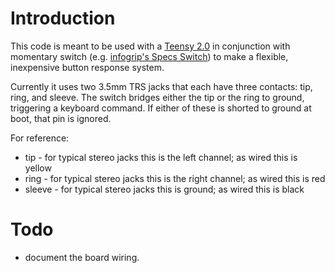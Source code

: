 Introduction
===

This code is meant to be used with a [Teensy 2.0](http://www.pjrc.com/teensy/) in conjunction with momentary switch (e.g. [infogrip's Specs Switch](http://www.infogrip.com/products/switches/specs-switch.html)) to make a flexible, inexpensive button response system.

Currently it uses two 3.5mm TRS jacks that each have three contacts: tip, ring, and sleeve. The switch bridges either the tip or the ring to ground, triggering a keyboard command. If either of these is shorted to ground at boot, that pin is ignored.

For reference:
* tip - for typical stereo jacks this is the left channel; as wired this is yellow
* ring - for typical stereo jacks this is the right channel; as wired this is red
* sleeve - for typical stereo jacks this is ground; as wired this is black

Todo
===
* document the board wiring.
